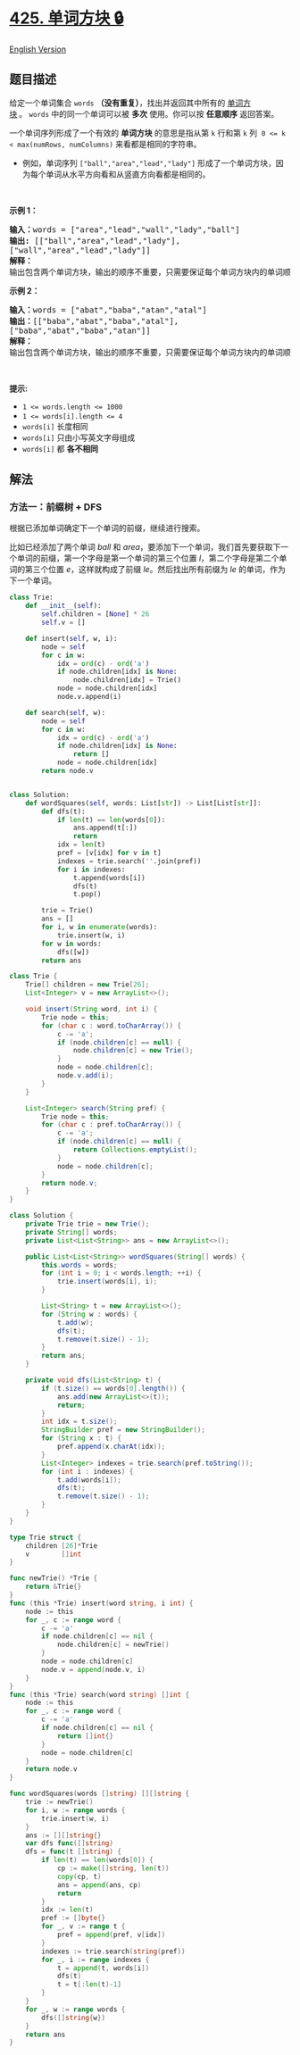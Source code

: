# [425. 单词方块 🔒](https://leetcode.cn/problems/word-squares)

[English Version](/solution/0400-0499/0425.Word%20Squares/README_EN.md)

<!-- tags:字典树,数组,字符串,回溯 -->

## 题目描述

<!-- 这里写题目描述 -->

<p>给定一个单词集合&nbsp;<code>words</code> <strong>（没有重复）</strong>，找出并返回其中所有的 <a href="https://en.wikipedia.org/wiki/Word_square">单词方块</a><strong>&nbsp;</strong>。&nbsp;<code>words</code>&nbsp;中的同一个单词可以被 <strong>多次</strong> 使用。你可以按 <strong>任意顺序</strong> 返回答案。</p>

<p>一个单词序列形成了一个有效的 <strong>单词方块</strong> 的意思是指从第 <code>k</code> 行和第 <code>k</code> 列 &nbsp;<code>0 &lt;= k &lt; max(numRows, numColumns)</code> 来看都是相同的字符串。</p>

<ul>
	<li>例如，单词序列&nbsp;<code>["ball","area","lead","lady"]</code>&nbsp;形成了一个单词方块，因为每个单词从水平方向看和从竖直方向看都是相同的。</li>
</ul>

<p>&nbsp;</p>

<p><strong>示例 1：</strong></p>

<pre>
<strong>输入：</strong>words = ["area","lead","wall","lady","ball"]
<strong>输出:</strong> [["ball","area","lead","lady"],
["wall","area","lead","lady"]]
<strong>解释：</strong>
输出包含两个单词方块，输出的顺序不重要，只需要保证每个单词方块内的单词顺序正确即可。 
</pre>

<p><strong>示例 2：</strong></p>

<pre>
<strong>输入：</strong>words = ["abat","baba","atan","atal"]
<strong>输出：</strong>[["baba","abat","baba","atal"],
["baba","abat","baba","atan"]]
<strong>解释：</strong>
输出包含两个单词方块，输出的顺序不重要，只需要保证每个单词方块内的单词顺序正确即可。 
</pre>

<p>&nbsp;</p>

<p><strong>提示:</strong></p>

<ul>
	<li><code>1 &lt;= words.length &lt;= 1000</code></li>
	<li><code>1 &lt;= words[i].length &lt;= 4</code></li>
	<li><code>words[i]</code>&nbsp;长度相同</li>
	<li><code>words[i]</code>&nbsp;只由小写英文字母组成</li>
	<li><code>words[i]</code>&nbsp;都 <strong>各不相同</strong></li>
</ul>

## 解法

### 方法一：前缀树 + DFS

根据已添加单词确定下一个单词的前缀，继续进行搜索。

比如已经添加了两个单词 $ball$ 和 $area$，要添加下一个单词，我们首先要获取下一个单词的前缀，第一个字母是第一个单词的第三个位置 $l$，第二个字母是第二个单词的第三个位置 $e$，这样就构成了前缀 $le$。然后找出所有前缀为 $le$ 的单词，作为下一个单词。

<!-- tabs:start -->

```python
class Trie:
    def __init__(self):
        self.children = [None] * 26
        self.v = []

    def insert(self, w, i):
        node = self
        for c in w:
            idx = ord(c) - ord('a')
            if node.children[idx] is None:
                node.children[idx] = Trie()
            node = node.children[idx]
            node.v.append(i)

    def search(self, w):
        node = self
        for c in w:
            idx = ord(c) - ord('a')
            if node.children[idx] is None:
                return []
            node = node.children[idx]
        return node.v


class Solution:
    def wordSquares(self, words: List[str]) -> List[List[str]]:
        def dfs(t):
            if len(t) == len(words[0]):
                ans.append(t[:])
                return
            idx = len(t)
            pref = [v[idx] for v in t]
            indexes = trie.search(''.join(pref))
            for i in indexes:
                t.append(words[i])
                dfs(t)
                t.pop()

        trie = Trie()
        ans = []
        for i, w in enumerate(words):
            trie.insert(w, i)
        for w in words:
            dfs([w])
        return ans
```

```java
class Trie {
    Trie[] children = new Trie[26];
    List<Integer> v = new ArrayList<>();

    void insert(String word, int i) {
        Trie node = this;
        for (char c : word.toCharArray()) {
            c -= 'a';
            if (node.children[c] == null) {
                node.children[c] = new Trie();
            }
            node = node.children[c];
            node.v.add(i);
        }
    }

    List<Integer> search(String pref) {
        Trie node = this;
        for (char c : pref.toCharArray()) {
            c -= 'a';
            if (node.children[c] == null) {
                return Collections.emptyList();
            }
            node = node.children[c];
        }
        return node.v;
    }
}

class Solution {
    private Trie trie = new Trie();
    private String[] words;
    private List<List<String>> ans = new ArrayList<>();

    public List<List<String>> wordSquares(String[] words) {
        this.words = words;
        for (int i = 0; i < words.length; ++i) {
            trie.insert(words[i], i);
        }

        List<String> t = new ArrayList<>();
        for (String w : words) {
            t.add(w);
            dfs(t);
            t.remove(t.size() - 1);
        }
        return ans;
    }

    private void dfs(List<String> t) {
        if (t.size() == words[0].length()) {
            ans.add(new ArrayList<>(t));
            return;
        }
        int idx = t.size();
        StringBuilder pref = new StringBuilder();
        for (String x : t) {
            pref.append(x.charAt(idx));
        }
        List<Integer> indexes = trie.search(pref.toString());
        for (int i : indexes) {
            t.add(words[i]);
            dfs(t);
            t.remove(t.size() - 1);
        }
    }
}
```

```go
type Trie struct {
	children [26]*Trie
	v        []int
}

func newTrie() *Trie {
	return &Trie{}
}
func (this *Trie) insert(word string, i int) {
	node := this
	for _, c := range word {
		c -= 'a'
		if node.children[c] == nil {
			node.children[c] = newTrie()
		}
		node = node.children[c]
		node.v = append(node.v, i)
	}
}
func (this *Trie) search(word string) []int {
	node := this
	for _, c := range word {
		c -= 'a'
		if node.children[c] == nil {
			return []int{}
		}
		node = node.children[c]
	}
	return node.v
}

func wordSquares(words []string) [][]string {
	trie := newTrie()
	for i, w := range words {
		trie.insert(w, i)
	}
	ans := [][]string{}
	var dfs func([]string)
	dfs = func(t []string) {
		if len(t) == len(words[0]) {
			cp := make([]string, len(t))
			copy(cp, t)
			ans = append(ans, cp)
			return
		}
		idx := len(t)
		pref := []byte{}
		for _, v := range t {
			pref = append(pref, v[idx])
		}
		indexes := trie.search(string(pref))
		for _, i := range indexes {
			t = append(t, words[i])
			dfs(t)
			t = t[:len(t)-1]
		}
	}
	for _, w := range words {
		dfs([]string{w})
	}
	return ans
}
```

<!-- tabs:end -->

<!-- end -->
